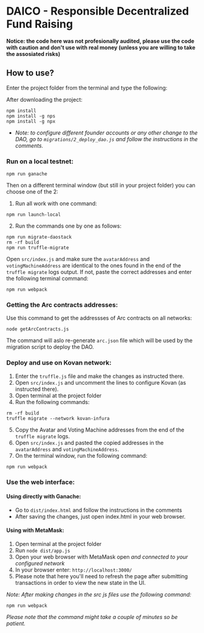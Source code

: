 # DAICO - Responsible Decentralized Fund Raising

<ADD-DESCRIPTION>

**Notice: the code here was not profesionally audited, please use the code with caution and don't use with real money (unless you are willing to take the assosiated risks)**

## How to use?

Enter the project folder from the terminal and type the following:

After downloading the project:

```
npm install
npm install -g nps
npm install -g npx
```

- _Note: to configure different founder accounts or any other change to the DAO, go to `migrations/2_deploy_dao.js` and follow the instructions in the comments._

### Run on a local testnet:

```
npm run ganache
```

Then on a different terminal window (but still in your project folder) you can choose one of the 2:

1. Run all work with one command:
```
npm run launch-local
```

2. Run the commands one by one as follows:

```
npm run migrate-daostack
rm -rf build
npm run truffle-migrate
```

Open `src/index.js` and make sure the `avatarAddress` and `votingMachineAddress` are identical to the ones found in the end of the `truffle migrate` logs output. If not, paste the correct addresses and enter the following terminal command:

```
npm run webpack
```

### Getting the Arc contracts addresses:

Use this command to get the addressses of Arc contracts on all networks:

```
node getArcContracts.js
```

The command will aslo re-generate `arc.json` file which will be used by the migration script to deploy the DAO.

### Deploy and use on Kovan network:

1. Enter the `truffle.js` file and make the changes as instructed there.
2. Open `src/index.js` and uncomment the lines to configure Kovan (as instructed there).
3. Open terminal at the project folder
4. Run the following commands:

```
rm -rf build
truffle migrate --network kovan-infura
```

5. Copy the Avatar and Voting Machine addresses from the end of the `truffle migrate` logs.
6. Open `src/index.js` and pasted the copied addresses in the `avatarAddress` and `votingMachineAddress`.
7. On the terminal window, run the following command:

```
npm run webpack
```

### Use the web interface:

#### Using directly with Ganache:

- Go to `dist/index.html` and follow the instructions in the comments
- After saving the changes, just open index.html in your web browser.

#### Using with MetaMask:

1. Open terminal at the project folder
2. Run `node dist/app.js`
3. Open your web browser with MetaMask open _and connected to your configured network_
4. In your browser enter: `http://localhost:3000/`
5. Please note that here you'll need to refresh the page after submitting transactions in order to view the new state in the UI.

_Note:
After making changes in the src js files use the following command:_

```
npm run webpack
```

_Please note that the command might take a couple of minutes so be patient._
